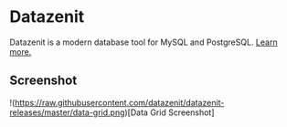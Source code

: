 # Datazenit

Datazenit is a modern database tool for MySQL and PostgreSQL. [Learn more.](https://datazenit.com)

## Screenshot

!(https://raw.githubusercontent.com/datazenit/datazenit-releases/master/data-grid.png)[Data Grid Screenshot]
